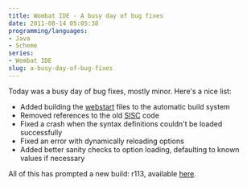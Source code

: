 ```yaml
---
title: Wombat IDE - A busy day of bug fixes
date: 2011-08-14 05:05:38
programming/languages:
- Java
- Scheme
series:
- Wombat IDE
slug: a-busy-day-of-bug-fixes
---
```

Today was a busy day of bug fixes, mostly minor. Here's a nice list:

* Added building the [webstart](http://www.oracle.com/technetwork/java/javase/tech/index-jsp-136112.html "Java Webstart Technology") files to the automatic build system
* Removed references to the old [SISC](http://sisc-scheme.org/ "Second Interpreter of Scheme Code") code
* Fixed a crash when the syntax definitions couldn't be loaded successfully
* Fixed an error with dynamically reloading options
* Added better sanity checks to option loading, defaulting to known values if necessary

All of this has prompted a new build: r113, available <a title="Wombat Download Page" href="http://www.cs.indiana.edu/cgi-pub/c211/wombat/">here</a>.